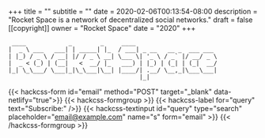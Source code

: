 +++
title = ""
subtitle = ""
date = 2020-02-06T00:13:54-08:00
description = "Rocket Space is a network of decentralized social networks."
draft = false
[[copyright]]
  owner = "Rocket Space"
  date = "2020"
+++

```
 ____            _        _     ____                       
|  _ \ ___   ___| | _____| |_  / ___| _ __   __ _  ___ ___ 
| |_) / _ \ / __| |/ / _ \ __| \___ \| '_ \ / _` |/ __/ _ \
|  _ < (_) | (__|   <  __/ |_   ___) | |_) | (_| | (_|  __/
|_| \_\___/ \___|_|\_\___|\__| |____/| .__/ \__,_|\___\___|
                                     |_|                   
```

{{< hackcss-form id="email" method="POST" target="_blank" data-netlify="true">}}
{{< hackcss-formgroup >}}
  {{< hackcss-label for="query" text="Subscribe:" />}}
  {{< hackcss-textinput id="query" type="search" placeholder="email@example.com" name="s" form="email" >}}
{{< /hackcss-formgroup >}}
